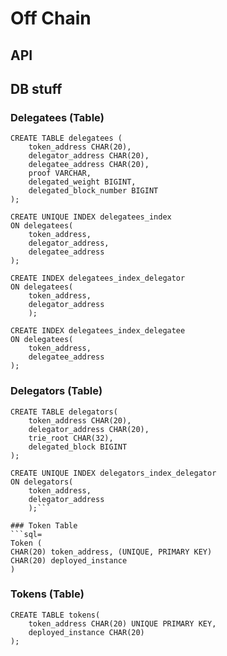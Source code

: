 # Off Chain

## API

## DB stuff

### Delegatees (Table)

```sql=
CREATE TABLE delegatees (
    token_address CHAR(20),
    delegator_address CHAR(20),
    delegatee_address CHAR(20),
    proof VARCHAR,
    delegated_weight BIGINT,
    delegated_block_number BIGINT
);

CREATE UNIQUE INDEX delegatees_index
ON delegatees(
    token_address,
    delegator_address,
    delegatee_address
);

CREATE INDEX delegatees_index_delegator
ON delegatees(
    token_address,
    delegator_address
    );

CREATE INDEX delegatees_index_delegatee
ON delegatees(
    token_address,
    delegatee_address
);
```

### Delegators (Table)
```sql=
CREATE TABLE delegators(
    token_address CHAR(20),
    delegator_address CHAR(20),
    trie_root CHAR(32),
    delegated_block BIGINT 
);

CREATE UNIQUE INDEX delegators_index_delegator
ON delegators(
    token_address,
    delegator_address
    );```

### Token Table
```sql=
Token (
CHAR(20) token_address, (UNIQUE, PRIMARY KEY)
CHAR(20) deployed_instance
)
```

### Tokens (Table)

```sql=
CREATE TABLE tokens(
    token_address CHAR(20) UNIQUE PRIMARY KEY,
    deployed_instance CHAR(20)
);
```
